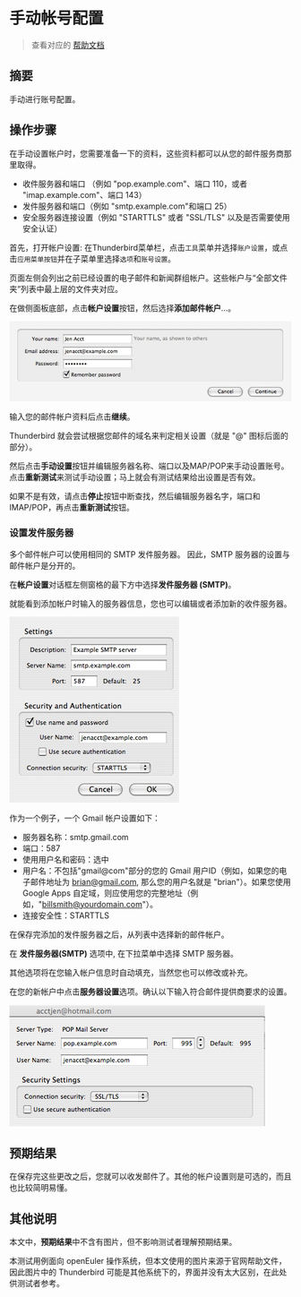 # 手动帐号配置

> 查看对应的 [帮助文档](https://support.mozilla.org/zh-CN/kb/%E6%89%8B%E5%8A%A8%E5%B8%90%E5%8F%B7%E9%85%8D%E7%BD%AE)

## 摘要

手动进行账号配置。

## 操作步骤

在手动设置帐户时，您需要准备一下的资料，这些资料都可以从您的邮件服务商那里取得。

* 收件服务器和端口 （例如 "pop.example.com"、端口 110，或者 "imap.example.com"、端口 143）
* 发件服务器和端口（例如 "smtp.example.com"和端口 25）
* 安全服务器连接设置（例如 "STARTTLS" 或者 "SSL/TLS" 以及是否需要使用安全认证）

首先，打开帐户设置: 在Thunderbird菜单栏，点击`工具`菜单并选择`账户设置`，或点击`应用菜单按钮`并在子菜单里选择`选项`和`账号设置`。

页面左侧会列出之前已经设置的电子邮件和新闻群组帐户。这些帐户与“全部文件夹”列表中最上层的文件夹对应。

在做侧面板底部，点击**帐户设置**按钮，然后选择**添加邮件帐户**...。

![手动账号配置-1](./img/手动帐号配置-1.jpg)

输入您的邮件帐户资料后点击**继续**。 

Thunderbird 就会尝试根据您邮件的域名来判定相关设置（就是 "@" 图标后面的部分）。

然后点击**手动设置**按钮并编辑服务器名称、端口以及MAP/POP来手动设置账号。点击**重新测试**来测试手动设置；马上就会有测试结果给出设置是否有效。

如果不是有效，请点击**停止**按钮中断查找，然后编辑服务器名字，端口和IMAP/POP，再点击**重新测试**按钮。

### 设置发件服务器

多个邮件帐户可以使用相同的 SMTP 发件服务器。 因此，SMTP 服务器的设置与邮件帐户是分开的。

在**帐户设置**对话框左侧窗格的最下方中选择**发件服务器 (SMTP)**。 

就能看到添加帐户时输入的服务器信息，您也可以编辑或者添加新的收件服务器。

![手动账号配置-2](./img/手动帐号配置-2.jpg)

作为一个例子，一个 Gmail 帐户设置如下：

* 服务器名称：smtp.gmail.com
* 端口：587
* 使用用户名和密码：选中
* 用户名：不包括"gmail@com"部分的您的 Gmail 用户ID（例如，如果您的电子邮件地址为 brian@gmail.com, 那么您的用户名就是 "brian"）。如果您使用 Google Apps 自定域，则应使用您的完整地址（例如，"billsmith@yourdomain.com"）。
* 连接安全性：STARTTLS

在保存完添加的发件服务器之后，从列表中选择新的邮件帐户。

在 **发件服务器(SMTP)** 选项中, 在下拉菜单中选择 SMTP 服务器。

其他选项将在您输入帐户信息时自动填充，当然您也可以修改或补充。

在您的新帐户中点击**服务器设置**选项。确认以下输入符合邮件提供商要求的设置。

![手动账号配置-3](./img/手动帐号配置-3.jpg)

## 预期结果

在保存完这些更改之后，您就可以收发邮件了。其他的帐户设置则是可选的，而且也比较简明易懂。

## 其他说明

本文中，**预期结果**中不含有图片，但不影响测试者理解预期结果。

本测试用例面向 openEuler 操作系统，但本文使用的图片来源于官网帮助文件，因此图片中的 Thunderbird 可能是其他系统下的，界面并没有太大区别，在此处供测试者参考。
